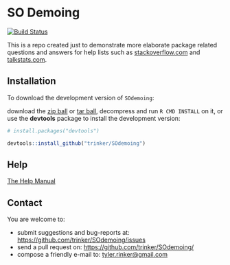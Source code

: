 SO Demoing
===

[![Build Status](https://travis-ci.org/trinker/SOdemoing.png?branch=master)](https://travis-ci.org/trinker/SOdemoing)


This is a repo created just to demonstrate more elaborate package related questions and answers for help lists such as [stackoverflow.com](http://stackoverflow.com/) and [talkstats.com](http://www.talkstats.com/).

## Installation

To download the development version of `SOdemoing`:

download the [zip ball](https://github.com/trinker/SOdemoing/zipball/master) or [tar ball](
https://github.com/trinker/SOdemoing/tarball/master), decompress and run `R CMD INSTALL` on it, or use the **devtools** package to install the development version:

```r
# install.packages("devtools")

devtools::install_github("trinker/SOdemoing")
```


## Help
  
[The Help Manual](https://dl.dropboxusercontent.com/u/61803503/SOdemoing.pdf)

## Contact

You are welcome to:
* submit suggestions and bug-reports at: <https://github.com/trinker/SOdemoing/issues>
* send a pull request on: <https://github.com/trinker/SOdemoing/>
* compose a friendly e-mail to: <tyler.rinker@gmail.com>

